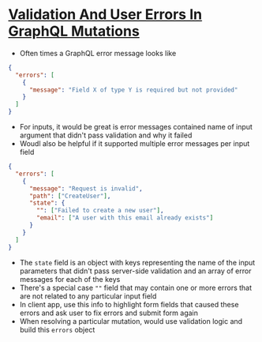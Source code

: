 # [Validation And User Errors In GraphQL Mutations](https://medium.com/@tarkus/validation-and-user-errors-in-graphql-mutations-39ca79cd00bf)

* Often times a GraphQL error message looks like

```json
{
  "errors": [
    {
      "message": "Field X of type Y is required but not provided"
    }
  ]
}
```

* For inputs, it would be great is error messages contained name of input argument that didn't pass validation and why it failed
* Woudl also be helpful if it supported multiple error messages per input field

```json
{
  "errors": [
    {
      "message": "Request is invalid",
      "path": ["CreateUser"],
      "state": {
        "": ["Failed to create a new user"],
        "email": ["A user with this email already exists"]
      }
    }
  ]
}
```

* The `state` field is an object with keys representing the name of the input parameters that didn't pass server-side validation and an array of error messages for each of the keys
* There's a special case `""` field that may contain one or more errors that are not related to any particular input field
* In client app, use this info to highlight form fields that caused these errors and ask user to fix errors and submit form again
* When resolving a particular mutation, would use validation logic and build this `errors` object